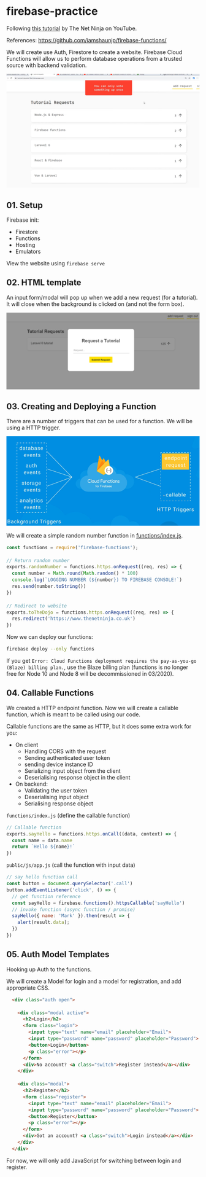 # firebase-practice

Following [this tutorial](https://www.youtube.com/watch?v=udHm7I_OvJs&list=PL4cUxeGkcC9i_aLkr62adUTJi53y7OjOf)
by The Net Ninja on YouTube.

References: https://github.com/iamshaunjp/firebase-functions/

We will create use Auth, Firestore to create a website. Firebase Cloud
Functions will allow us to perform database operations from a trusted source
with backend validation.

![](docs/2020-08-07-15-30-42.png)

## 01. Setup

Firebase init:
* Firestore
* Functions
* Hosting
* Emulators

View the website using `firebase serve`

## 02. HTML template

An input form/modal will pop up when we add a new request (for a tutorial). It
will close when the background is clicked on (and not the form box).

![](docs/2020-08-09-16-04-27.png)

## 03. Creating and Deploying a Function

There are a number of triggers that can be used for a function. We will be
using a HTTP trigger.

![](docs/2020-08-09-16-07-11.png)

We will create a simple random number function in
[functions/index.js](functions/index.js).
```js
const functions = require('firebase-functions');

// Return random number
exports.randomNumber = functions.https.onRequest((req, res) => {
  const number = Math.round(Math.random() * 100)
  console.log(`LOGGING NUMBER (${number}) TO FIREBASE CONSOLE!`)
  res.send(number.toString())
})

// Redirect to website
exports.toTheDojo = functions.https.onRequest((req, res) => {
  res.redirect('https://www.thenetninja.co.uk')
})
```

Now we can deploy our functions:
```bash
firebase deploy --only functions
```

If you get `Error: Cloud Functions deployment requires the pay-as-you-go (Blaze) billing plan.`,
use the Blaze billing plan (functions is no longer free for Node 10 and Node 8
will be decommissioned in 03/2020).

## 04. Callable Functions

We created a HTTP endpoint function. Now we will create a callable function,
which is meant to be called using our code.

Callable functions are the same as HTTP, but it does some extra work for you:
* On client
  * Handling CORS with the request
  * Sending authenticated user token
  * sending device instance ID
  * Serializing input object from the client
  * Deserialising response object in the client
* On backend:
  * Validating the user token
  * Deserialising input object
  * Serialising response object

`functions/index.js` (define the callable function)
```js
// Callable function
exports.sayHello = functions.https.onCall((data, context) => {
  const name = data.name
  return `Hello ${name}!`
})
```

`public/js/app.js` (call the function with input data)
```js
// say hello function call
const button = document.querySelector('.call')
button.addEventListener('click', () => {
  // get function reference
  const sayHello = firebase.functions().httpsCallable('sayHello')
  // invoke function (async function / promise)
  sayHello({ name: 'Mark' }).then(result => {
    alert(result.data);
  })
})
```

## 05. Auth Model Templates

Hooking up Auth to the functions.

We will create a Model for login and a model for registration, and add
appropriate CSS.
```html
  <div class="auth open">

    <div class="modal active">
      <h2>Login</h2>
      <form class="login">
        <input type="text" name="email" placeholder="Email">
        <input type="password" name="password" placeholder="Password">
        <button>Login</button>
        <p class="error"></p>
      </form>
      <div>No account? <a class="switch">Register instead</a></div>
    </div>

    <div class="modal">
      <h2>Register</h2>
      <form class="register">
        <input type="text" name="email" placeholder="Email">
        <input type="password" name="password" placeholder="Password">
        <button>Register</button>
        <p class="error"></p>
      </form>
      <div>Got an account? <a class="switch">Login instead</a></div>
    </div>
  </div>
```
For now, we will only add JavaScript for switching between login and register.

